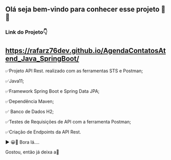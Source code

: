 ## Olá seja bem-vindo para conhecer esse projeto 🙂👏
### Link do Projeto👇
## https://rafarz76dev.github.io/AgendaContatosAtend_Java_SpringBoot/
 
✅Projeto API Rest. realizado com as ferramentas STS e Postman;

✅Java11;

✅Framework Spring Boot e Spring Data JPA;

✅Dependência Maven;

✅ Banco de Dados H2;

✅Testes de Requisições de API com a ferramenta Postman;

✅Criação de Endpoints da API Rest.

▶ 😀👀 Bora lá....

Gostou, então já deixa a🌟
